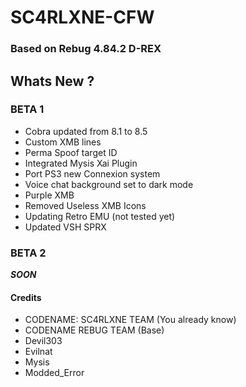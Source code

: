 # SC4RLXNE-CFW
### Based on Rebug 4.84.2 D-REX
## Whats New ?
  ### BETA 1
  * Cobra updated from 8.1 to 8.5
  * Custom XMB lines
  * Perma Spoof target ID
  * Integrated Mysis Xai Plugin
  * Port PS3 new Connexion system
  * Voice chat background set to dark mode
  * Purple XMB
  * Removed Useless XMB Icons
  * Updating Retro EMU (not tested yet)
  * Updated VSH SPRX
  ### BETA 2
  ***SOON***

#### Credits
* CODENAME: SC4RLXNE TEAM (You already know)
* CODENAME REBUG TEAM (Base)
* Devil303
* Evilnat
* Mysis
* Modded_Error
